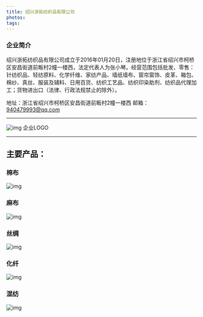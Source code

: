 ```yaml
---
title: 绍兴浙拓纺织品有限公司
photos: 
tags:
---
```


### 企业简介
绍兴浙拓纺织品有限公司成立于2016年01月20日，注册地位于浙江省绍兴市柯桥区安昌街道前畈村2幢一楼西，法定代表人为张小琴。经营范围包括批发、零售：针纺织品、轻纺原料、化学纤维、家纺产品、墙纸墙布、窗帘窗饰、皮革、箱包、棉纱、真丝、服装及辅料、日用百货、纺织工艺品、纺织印染助剂、纺织品代理加工；货物进出口（法律、行政法规禁止的除外）。

地址：浙江省绍兴市柯桥区安昌街道前畈村2幢一楼西
邮箱：940479993@qq.com

---
![img](https://i.loli.net/2020/08/15/jnkRHh1ADcuNWgw.jpg)
                         企业LOGO

---

## 主要产品：

### 棉布
![img](https://i.loli.net/2020/08/15/NmShFMETZt4wvQC.jpg)

### 麻布
![img](https://i.loli.net/2020/08/15/hYnH3Q2VbsTGczE.jpg)

### 丝绸
![img](https://i.loli.net/2020/08/15/NsvFjTEwoJdtlxI.jpg)

### 化纤
![img](https://i.loli.net/2020/08/15/UeqZOvx35lyKkwm.jpg)

### 混纺
![img](https://i.loli.net/2020/08/15/35VxKl8Frb6c7Wm.jpg)
